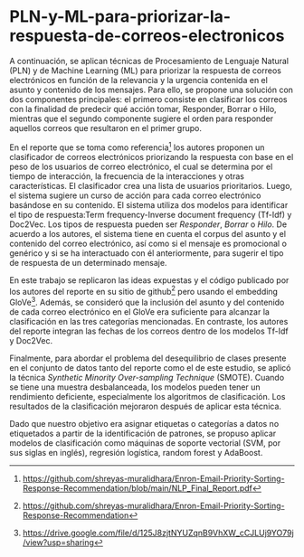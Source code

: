 # PLN-y-ML-para-priorizar-la-respuesta-de-correos-electronicos

A continuación, se aplican técnicas de Procesamiento de Lenguaje Natural (PLN) y de Machine Learning (ML) para priorizar la respuesta de correos electrónicos en función de la relevancia y la urgencia contenida en el asunto y contenido de los mensajes. Para ello, se propone una solución con dos componentes principales: el primero consiste en clasificar los correos con la finalidad de predecir qué acción tomar, Responder, Borrar o Hilo, mientras que el segundo componente sugiere el orden para responder aquellos correos que resultaron en el primer grupo.

En el reporte que se toma como referencia[^1] los autores proponen un clasificador de correos electrónicos priorizando la respuesta con base en el peso de los usuarios de correo electrónico, el cual se determina por el tiempo de interacción, la frecuencia de la interacciones y otras características. El clasificador crea una lista de usuarios prioritarios. Luego, el sistema sugiere un curso de acción para cada correo electrónico basándose en su contenido. El sistema utiliza dos modelos para identificar el tipo de respuesta:Term frequency-Inverse document frequency (Tf-Idf) y Doc2Vec. Los tipos de respuesta pueden ser *Responder*, *Borrar* o *Hilo*. De acuerdo a los autores, el sistema tiene en cuenta el corpus del asunto y el contenido del correo electrónico, así como si el mensaje es promocional o genérico y si se ha interactuado con él anteriormente,  para sugerir el tipo de respuesta de un determinado mensaje.

En este trabajo se replicaron las ideas expuestas y el código publicado por los autores del reporte en su sitio de github[^2] pero usando el embedding GloVe[^3]. Además, se consideró que la inclusión del asunto y del contenido de cada correo electrónico en el GloVe era suficiente para alcanzar la clasificación en las tres categorías mencionadas. En contraste, los autores del reporte integran las fechas de los correos dentro de los modelos Tf-Idf y Doc2Vec.

Finalmente, para abordar el problema del desequilibrio de clases presente en el conjunto de datos tanto del reporte como el de este estudio, se aplicó la técnica *Synthetic Minority Over-sampling Technique* (SMOTE). Cuando se tiene una muestra desbalanceada, los modelos pueden tener un rendimiento deficiente, especialmente los algoritmos de clasificación. Los resultados de la clasificación mejoraron después de aplicar esta técnica.

Dado que nuestro objetivo era asignar etiquetas o categorías a datos no etiquetados a partir de la identificación de patrones, se propuso aplicar modelos de clasificación como máquinas de soporte vectorial (SVM, por sus siglas en inglés), regresión logística, random forest y AdaBoost.

[^1]: https://github.com/shreyas-muralidhara/Enron-Email-Priority-Sorting-Response-Recommendation/blob/main/NLP_Final_Report.pdf
[^2]: https://github.com/shreyas-muralidhara/Enron-Email-Priority-Sorting-Response-Recommendation
[^3]: https://drive.google.com/file/d/125J8zjtNYUZqnB9VhXW_cCJLUj9YO79j/view?usp=sharing

